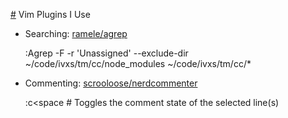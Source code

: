 [#](#) Vim Plugins I Use

* Searching: [ramele/agrep](https://github.com/ramele/agrep)
    
    :Agrep -F -r 'Unassigned' --exclude-dir ~/code/ivxs/tm/cc/node_modules ~/code/ivxs/tm/cc/*
    
* Commenting: [scrooloose/nerdcommenter](https://github.com/scrooloose/nerdcommenter)

    :<leader>c<space            # Toggles the comment state of the selected line(s)
